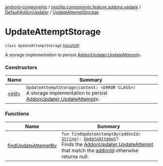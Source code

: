[android-components](../../../index.md) / [mozilla.components.feature.addons.update](../../index.md) / [DefaultAddonUpdater](../index.md) / [UpdateAttemptStorage](./index.md)

# UpdateAttemptStorage

`class UpdateAttemptStorage` [(source)](https://github.com/mozilla-mobile/android-components/blob/master/components/feature/addons/src/main/java/mozilla/components/feature/addons/update/AddonUpdater.kt#L504)

A storage implementation to persist [AddonUpdater.UpdateAttempt](../../-addon-updater/-update-attempt/index.md)s.

### Constructors

| Name | Summary |
|---|---|
| [&lt;init&gt;](-init-.md) | `UpdateAttemptStorage(context: <ERROR CLASS>)`<br>A storage implementation to persist [AddonUpdater.UpdateAttempt](../../-addon-updater/-update-attempt/index.md)s. |

### Functions

| Name | Summary |
|---|---|
| [findUpdateAttemptBy](find-update-attempt-by.md) | `fun findUpdateAttemptBy(addonId: `[`String`](https://kotlinlang.org/api/latest/jvm/stdlib/kotlin/-string/index.html)`): `[`UpdateAttempt`](../../-addon-updater/-update-attempt/index.md)`?`<br>Finds the [AddonUpdater.UpdateAttempt](../../-addon-updater/-update-attempt/index.md) that match the [addonId](find-update-attempt-by.md#mozilla.components.feature.addons.update.DefaultAddonUpdater.UpdateAttemptStorage$findUpdateAttemptBy(kotlin.String)/addonId) otherwise returns null. |
